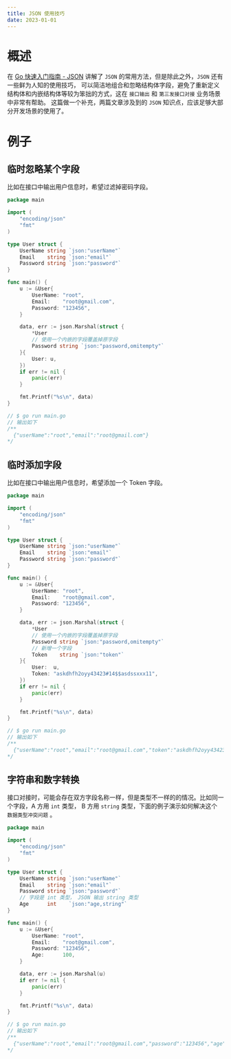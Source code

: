 ```yaml
---
title: JSON 使用技巧
date: 2023-01-01
---
```


# 概述

在 [Go 快速入门指南 - JSON]() 讲解了 `JSON` 的常用方法，但是除此之外，`JSON` 还有一些鲜为人知的使用技巧，
可以简洁地组合和忽略结构体字段，避免了重新定义结构体和内嵌结构体等较为笨拙的方式，这在 `接口输出` 和 `第三发接口对接` 业务场景中非常有帮助。
这篇做一个补充，两篇文章涉及到的 `JSON` 知识点，应该足够大部分开发场景的使用了。

# 例子

## 临时忽略某个字段

比如在接口中输出用户信息时，希望过滤掉密码字段。

```go
package main

import (
	"encoding/json"
	"fmt"
)

type User struct {
	UserName string `json:"userName"`
	Email    string `json:"email"`
	Password string `json:"password"`
}

func main() {
	u := &User{
		UserName: "root",
		Email:    "root@gmail.com",
		Password: "123456",
	}

	data, err := json.Marshal(struct {
		*User
		// 使用一个内嵌的字段覆盖掉原字段
		Password string `json:"password,omitempty"`
	}{
		User: u,
	})
	if err != nil {
		panic(err)
	}

	fmt.Printf("%s\n", data)
}

// $ go run main.go
// 输出如下 
/**
  {"userName":"root","email":"root@gmail.com"}
*/
```

## 临时添加字段

比如在接口中输出用户信息时，希望添加一个 Token 字段。

```go
package main

import (
	"encoding/json"
	"fmt"
)

type User struct {
	UserName string `json:"userName"`
	Email    string `json:"email"`
	Password string `json:"password"`
}

func main() {
	u := &User{
		UserName: "root",
		Email:    "root@gmail.com",
		Password: "123456",
	}

	data, err := json.Marshal(struct {
		*User
		// 使用一个内嵌的字段覆盖掉原字段
		Password string `json:"password,omitempty"`
		// 新增一个字段
		Token    string `json:"token"`
	}{
		User:  u,
		Token: "askdhfh2oyy43423#14$$asdssxxx11",
	})
	if err != nil {
		panic(err)
	}

	fmt.Printf("%s\n", data)
}

// $ go run main.go
// 输出如下 
/**
  {"userName":"root","email":"root@gmail.com","token":"askdhfh2oyy43423#14$$asdssxxx11"}
*/
```

## 字符串和数字转换

接口对接时，可能会存在双方字段名称一样，但是类型不一样的的情况。比如同一个字段，A 方用 `int` 类型，
B 方用 `string` 类型，下面的例子演示如何解决这个 `数据类型冲突问题` 。

```go
package main

import (
	"encoding/json"
	"fmt"
)

type User struct {
	UserName string `json:"userName"`
	Email    string `json:"email"`
	Password string `json:"password"`
	// 字段是 int 类型， JSON 输出 string 类型
	Age      int    `json:"age,string"`
}

func main() {
	u := &User{
		UserName: "root",
		Email:    "root@gmail.com",
		Password: "123456",
		Age:      100,
	}

	data, err := json.Marshal(u)
	if err != nil {
		panic(err)
	}

	fmt.Printf("%s\n", data)
}

// $ go run main.go
// 输出如下 
/**
  {"userName":"root","email":"root@gmail.com","password":"123456","age":"100"}
*/
```
